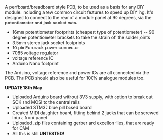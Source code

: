 A perfboard/breadboard style PCB, to be used as a basis for any DIY module. Including a few common circuit features to speed up DIY'ing.
It's designed to connect to the rear of a module panel at 90 degrees, via the potentiometer and jack socket nuts.

- 16mm potentiometer footprints (cheapest type of potentiometer)
-- 90 degree potentiometer brackets to take the strain off the solder joints
- 3.5mm stereo jack socket footprints
- 10 pin Eurorack power connector
- 7085 voltage regulator
- voltage reference IC
- Arduino Nano footprint

The Arduino, voltage reference and power ICs are all connected via the PCB.
The PCB should also be useful for 100% analogue modules too.


**UPDATE 18th May**

- Uploaded Arduino board without 3V3 supply, with option to break out SCK and MOSI to the central rails
- Uploaded STM32 blue pill based board
- Created MIDI daughter board, fitting behind 2 jacks that can be screwed into a front panel
- Uploaded .zip files containing gerber and excellon files, that are ready for CAM
- All this is still **UNTESTED!**
